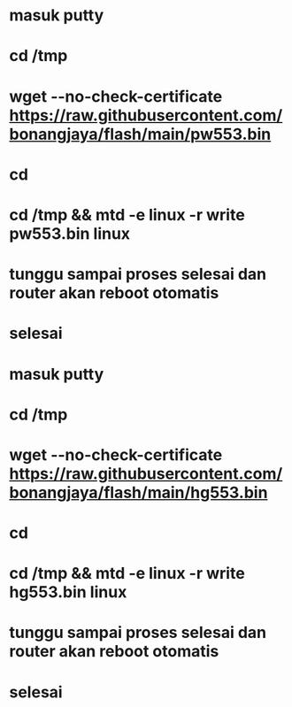 # masuk putty
#
# cd /tmp
# wget --no-check-certificate https://raw.githubusercontent.com/bonangjaya/flash/main/pw553.bin
# cd
# cd /tmp && mtd -e linux -r write pw553.bin linux 

# tunggu sampai proses selesai dan router akan reboot otomatis
# selesai


# masuk putty
# 
# cd /tmp
# wget --no-check-certificate https://raw.githubusercontent.com/bonangjaya/flash/main/hg553.bin 
# cd 
# cd /tmp && mtd -e linux -r write hg553.bin linux 



# tunggu sampai proses selesai dan router akan reboot otomatis
# selesai
